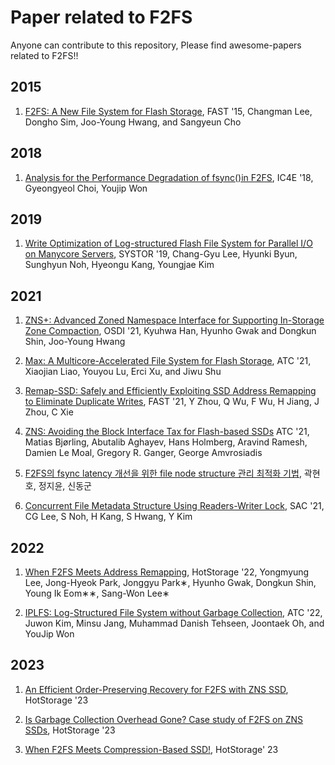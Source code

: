 # Paper related to F2FS

Anyone can contribute to this repository, Please find awesome-papers related to F2FS!!

## 2015

1. [F2FS: A New File System for Flash Storage](https://www.usenix.org/system/files/conference/fast15/fast15-paper-lee.pdf), FAST '15, Changman Lee, Dongho Sim, Joo-Young Hwang, and Sangyeun Cho

## 2018

1. [Analysis for the Performance Degradation of fsync()in F2FS](https://dl.acm.org/doi/pdf/10.1145/3183586.3183605?casa_token=dxklS06WWmkAAAAA:1yxAv8lJTkj37EWYxf7_z-poKl6ltzisPu8AI7gl-UFLsJrVmpPmCOOg8Xx9gkOB-3HQU0WtrdIpxAo), IC4E '18, Gyeongyeol Choi, Youjip Won

## 2019

1. [Write Optimization of Log-structured Flash File System for Parallel I/O on Manycore Servers](https://discos.sogang.ac.kr/file/2019/intl_conf/Systor_2019_CLee.pdf), SYSTOR '19, Chang-Gyu Lee, Hyunki Byun, Sunghyun Noh, Hyeongu Kang, Youngjae Kim

## 2021

1. [ZNS+: Advanced Zoned Namespace Interface for Supporting In-Storage Zone Compaction](https://www.usenix.org/system/files/osdi21-han.pdf), OSDI '21, Kyuhwa Han, Hyunho Gwak and Dongkun Shin, Joo-Young Hwang

2. [Max: A Multicore-Accelerated File System for Flash Storage](), ATC '21, Xiaojian Liao, Youyou Lu, Erci Xu, and Jiwu Shu

3. [Remap-SSD: Safely and Efficiently Exploiting SSD Address Remapping to Eliminate Duplicate Writes](), FAST '21, Y Zhou, Q Wu, F Wu, H Jiang, J Zhou, C Xie

4. [ZNS: Avoiding the Block Interface Tax for Flash-based SSDs](https://www.pdl.cmu.edu/PDL-FTP/Storage/USENIX_ATC_2021_ZNS.pdf) ATC '21, Matias Bjørling, Abutalib Aghayev, Hans Holmberg, Aravind Ramesh, Damien Le Moal, Gregory R. Ganger, George Amvrosiadis

5. [F2FS의 fsync latency 개선을 위한 file node structure 관리 최적화 기법](http://nyx.skku.ac.kr/wp-content/uploads/2021/12/15-375.pdf), 곽현호, 정지윤, 신동군

6. [Concurrent File Metadata Structure Using Readers-Writer Lock](https://dl.acm.org/doi/pdf/10.1145/3412841.3441992), SAC '21, CG Lee, S Noh, H Kang, S Hwang, Y Kim

## 2022

1. [When F2FS Meets Address Remapping](https://dl.acm.org/doi/pdf/10.1145/3538643.3539755), HotStorage '22, Yongmyung Lee, Jong-Hyeok Park, Jonggyu Park∗, Hyunho Gwak, Dongkun Shin, Young Ik Eom∗∗, Sang-Won Lee∗

2. [IPLFS: Log-Structured File System without Garbage Collection](https://www.usenix.org/system/files/atc22-kim-juwon.pdf), ATC '22, Juwon Kim, Minsu Jang, Muhammad Danish Tehseen, Joontaek Oh,
and YouJip Won

## 2023
1. [An Efficient Order-Preserving Recovery for F2FS with ZNS SSD](https://www.hotstorage.org/2023/accepted.html), HotStorage '23

2. [Is Garbage Collection Overhead Gone? Case study of F2FS on ZNS SSDs](https://www.hotstorage.org/2023/accepted.html), HotStorage '23

3. [When F2FS Meets Compression-Based SSD!](https://www.hotstorage.org/2023/accepted.html), HotStorage' 23

